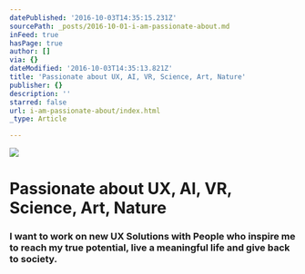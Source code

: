 ```yaml
---
datePublished: '2016-10-03T14:35:15.231Z'
sourcePath: _posts/2016-10-01-i-am-passionate-about.md
inFeed: true
hasPage: true
author: []
via: {}
dateModified: '2016-10-03T14:35:13.821Z'
title: 'Passionate about UX, AI, VR, Science, Art, Nature'
publisher: {}
description: ''
starred: false
url: i-am-passionate-about/index.html
_type: Article

---
```

![](https://the-grid-user-content.s3-us-west-2.amazonaws.com/412cb0a3-7873-4451-968e-80ca677eb628.gif)

# Passionate about **UX, AI, VR, Science, Art, Nature**

### I want to work on new UX Solutions with People who inspire me to reach my true potential, live a meaningful life and give back to society.